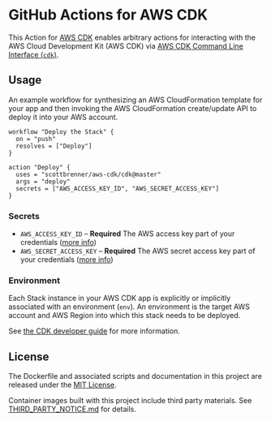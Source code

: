 # GitHub Actions for AWS CDK

This Action for [AWS CDK](https://docs.aws.amazon.com/cdk/index.html) enables arbitrary actions for interacting with the AWS Cloud Development Kit (AWS CDK) via [AWS CDK Command Line Interface (`cdk`)](https://docs.aws.amazon.com/cdk/latest/guide/tools.html#cli).

## Usage

An example workflow for synthesizing an AWS CloudFormation template for your app and then invoking the AWS CloudFormation create/update API to deploy it into your AWS account.


```hcl
workflow "Deploy the Stack" {
  on = "push"
  resolves = ["Deploy"]
}

action "Deploy" {
  uses = "scottbrenner/aws-cdk/cdk@master"
  args = "deploy"
  secrets = ["AWS_ACCESS_KEY_ID", "AWS_SECRET_ACCESS_KEY"]
}
```

### Secrets

- `AWS_ACCESS_KEY_ID` – **Required** The AWS access key part of your credentials ([more info](https://docs.aws.amazon.com/general/latest/gr/aws-sec-cred-types.html#access-keys-and-secret-access-keys))
- `AWS_SECRET_ACCESS_KEY` – **Required** The AWS secret access key part of your credentials ([more info](https://docs.aws.amazon.com/general/latest/gr/aws-sec-cred-types.html#access-keys-and-secret-access-keys))

### Environment

Each Stack instance in your AWS CDK app is explicitly or implicitly associated with an environment (`env`). An environment is the target AWS account and AWS Region into which this stack needs to be deployed. 

See [the CDK developer guide](https://docs.aws.amazon.com/cdk/latest/guide/environments.html) for more information.

## License

The Dockerfile and associated scripts and documentation in this project are released under the [MIT License](LICENSE).

Container images built with this project include third party materials. See [THIRD_PARTY_NOTICE.md](THIRD_PARTY_NOTICE.md) for details.
